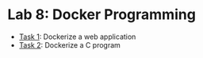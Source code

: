 # Lab 8: Docker Programming
 
- [Task 1](./Task1/Dockerfile): Dockerize a web application
- [Task 2](./Task2/Dockerfile): Dockerize a C program
